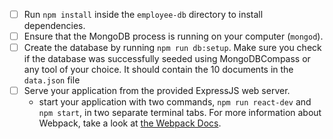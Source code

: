 


- [ ] Run `npm install` inside the `employee-db` directory to install dependencies.
- [ ] Ensure that the MongoDB process is running on your computer (`mongod`).
- [ ] Create the database by running `npm run db:setup`. Make sure you check if the database was successfully seeded using MongoDBCompass or any tool of your choice. It should contain the 10 documents in the `data.json` file
- [ ] Serve your application from the provided ExpressJS web server.
  - start your application with two commands, `npm run react-dev` and `npm start`, in two separate terminal tabs. For more information about Webpack, take a look at [the Webpack Docs](https://webpack.github.io/docs/).

